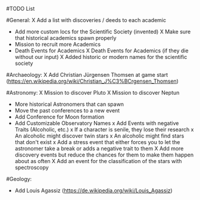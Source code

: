 #TODO List

#General:
X Add a list with discoveries / deeds to each academic
- Add more custom locs for the Scientific Society (invented)
X Make sure that historical academics spawn properly
- Mission to recruit more Academics
- Death Events for Academics
X Death Events for Academics (if they die without our input)
X Added historic or modern names for the scientific society

#Archaeology:
X Add Christian Jürgensen Thomsen at game start (https://en.wikipedia.org/wiki/Christian_J%C3%BCrgensen_Thomsen)

#Astronomy:
X Mission to discover Pluto
X Mission to discover Neptun
- More historical Astronomers that can spawn
- Move the past conferences to a new event
- Add Conference for Moon formation
- Add Customizable Observatory Names
x Add Events with negative Traits (Alcoholic, etc.)
   x If a character is senile, they lose their research
   x An alcoholic might discover twin stars
   x An alcoholic might find stars that don't exist
x Add a stress event that either forces you to let the astronomer take a break or adds a negative trait to them
X Add more discovery events but reduce the chances for them to make them happen about as often
X Add an event for the classification of the stars with spectroscopy


#Geology:
- Add Louis Agassiz (https://de.wikipedia.org/wiki/Louis_Agassiz)